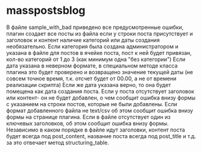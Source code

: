 # masspostsblog
В файле sample_with_bad приведено все предусмотренные ошибки, плагин создает все посты из файла если у строки поста присутствует и заголовок и контент
наличие категорий или даты создания необязательно.
Если категория была создана администратором и указана в файле для постов в ячейке поста, пост к ней будет привязан, кол-во категорий от 1 до 3 (как минимум одна "без категории")
Если дата указана в неверном формате, в специальном методе класса плагина это будет проверено и возвращено значение текущей даты (не совсем точное время, т.к. отсчет будет от 00.00, а не от времени реализации скрипта) Если же дата указана верно, то она будет помещена как дата создания поста.
Если у поста отсутствует заголовок или контент- он не будет добавлен, о чем сообщит ошибка внизу формы с указанием на строки постов, которые не были добавлены.
Если формат добавленного файла не text/csv об этом сообщит ошибка внизу формы на странице плагина.
Если в файле отсутствует один из ключевых заголовков, об этом сообщит ошибка внизу формы.
Независимо в каком порядке в файле идут заголовки, контент поста будет всегда под post_content, название поста всегда под post_title и т.д. за это отвечает метод structuring_table.
